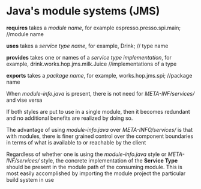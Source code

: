 # Java's module systems (JMS)

**requires** takes a _module name_, for example espresso.presso.spi.main;  //module name

**uses** takes a _service type name_, for example, Drink; // type name

**provides** takes one or names of a _service type implementation_, for example, drink.works.hop.jms.milk.Juice  //implementations of a type

**exports** takes a _package name_, for example, works.hop.jms.spi; //package name

When _module-info.java_ is present, there is not need for _META-INF/services/<service-type-name>_ and vise versa

If both styles are put to use in a single module, then it becomes redundant and no additional benefits are realized by doing so.

The advantage of using _module-info.java_ over _META-INFO/services/<service-type-name>_ is that with modules, there is finer grained control 
over the component boundaries in terms of what is available to or reachable by the client

Regardless of whether one is using the _module-info.java_ style or _META-INF/services/<service-type-name>_ style, the concrete 
implementation of the **Service Type** should be present in the module path of the consuming module. This is most easily accomplished 
by importing the module project the particular build system in use


